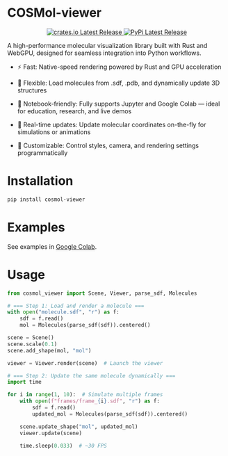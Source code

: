 # COSMol-viewer

<div align="center">
  <a href="https://crates.io/crates/cosmol_viewer">
    <img src="https://img.shields.io/crates/v/cosmol_viewer.svg" alt="crates.io Latest Release"/>
  </a>
  <a href="https://pypi.org/project/cosmol_viewer/">
    <img src="https://img.shields.io/pypi/v/cosmol_viewer.svg" alt="PyPi Latest Release"/>
  </a>
</div>

A high-performance molecular visualization library built with Rust and WebGPU, designed for seamless integration into Python workflows.

- ⚡ Fast: Native-speed rendering powered by Rust and GPU acceleration

- 🧬 Flexible: Load molecules from .sdf, .pdb, and dynamically update 3D structures

- 📓 Notebook-friendly: Fully supports Jupyter and Google Colab — ideal for education, research, and live demos

- 🔁 Real-time updates: Update molecular coordinates on-the-fly for simulations or animations

- 🎨 Customizable: Control styles, camera, and rendering settings programmatically

# Installation

```sh
pip install cosmol-viewer
```

# Examples

See examples in [Google Colab](https://colab.research.google.com/drive/1Sw72QWjQh_sbbY43jGyBOfF1AQCycmIx?usp=sharing).

# Usage

```python
from cosmol_viewer import Scene, Viewer, parse_sdf, Molecules

# === Step 1: Load and render a molecule ===
with open("molecule.sdf", "r") as f:
    sdf = f.read()
    mol = Molecules(parse_sdf(sdf)).centered()

scene = Scene()
scene.scale(0.1)
scene.add_shape(mol, "mol")

viewer = Viewer.render(scene)  # Launch the viewer

# === Step 2: Update the same molecule dynamically ===
import time

for i in range(1, 10):  # Simulate multiple frames
    with open(f"frames/frame_{i}.sdf", "r") as f:
        sdf = f.read()
        updated_mol = Molecules(parse_sdf(sdf)).centered()

    scene.update_shape("mol", updated_mol)
    viewer.update(scene)

    time.sleep(0.033)  # ~30 FPS
```